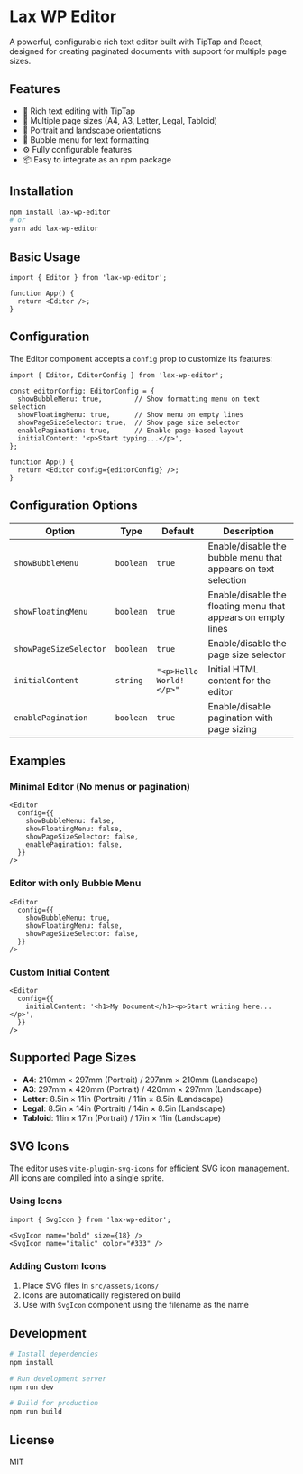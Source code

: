 # Lax WP Editor

A powerful, configurable rich text editor built with TipTap and React, designed for creating paginated documents with support for multiple page sizes.

## Features

- 📝 Rich text editing with TipTap
- 📄 Multiple page sizes (A4, A3, Letter, Legal, Tabloid)
- 🔄 Portrait and landscape orientations
- 🎨 Bubble menu for text formatting
- ⚙️ Fully configurable features
- 📦 Easy to integrate as an npm package

## Installation

```bash
npm install lax-wp-editor
# or
yarn add lax-wp-editor
```

## Basic Usage

```tsx
import { Editor } from 'lax-wp-editor';

function App() {
  return <Editor />;
}
```

## Configuration

The Editor component accepts a `config` prop to customize its features:

```tsx
import { Editor, EditorConfig } from 'lax-wp-editor';

const editorConfig: EditorConfig = {
  showBubbleMenu: true,        // Show formatting menu on text selection
  showFloatingMenu: true,      // Show menu on empty lines
  showPageSizeSelector: true,  // Show page size selector
  enablePagination: true,      // Enable page-based layout
  initialContent: '<p>Start typing...</p>',
};

function App() {
  return <Editor config={editorConfig} />;
}
```

## Configuration Options

| Option | Type | Default | Description |
|--------|------|---------|-------------|
| `showBubbleMenu` | `boolean` | `true` | Enable/disable the bubble menu that appears on text selection |
| `showFloatingMenu` | `boolean` | `true` | Enable/disable the floating menu that appears on empty lines |
| `showPageSizeSelector` | `boolean` | `true` | Enable/disable the page size selector |
| `initialContent` | `string` | `"<p>Hello World!</p>"` | Initial HTML content for the editor |
| `enablePagination` | `boolean` | `true` | Enable/disable pagination with page sizing |

## Examples

### Minimal Editor (No menus or pagination)

```tsx
<Editor 
  config={{
    showBubbleMenu: false,
    showFloatingMenu: false,
    showPageSizeSelector: false,
    enablePagination: false,
  }}
/>
```

### Editor with only Bubble Menu

```tsx
<Editor 
  config={{
    showBubbleMenu: true,
    showFloatingMenu: false,
    showPageSizeSelector: false,
  }}
/>
```

### Custom Initial Content

```tsx
<Editor 
  config={{
    initialContent: '<h1>My Document</h1><p>Start writing here...</p>',
  }}
/>
```

## Supported Page Sizes

- **A4**: 210mm × 297mm (Portrait) / 297mm × 210mm (Landscape)
- **A3**: 297mm × 420mm (Portrait) / 420mm × 297mm (Landscape)
- **Letter**: 8.5in × 11in (Portrait) / 11in × 8.5in (Landscape)
- **Legal**: 8.5in × 14in (Portrait) / 14in × 8.5in (Landscape)
- **Tabloid**: 11in × 17in (Portrait) / 17in × 11in (Landscape)

## SVG Icons

The editor uses `vite-plugin-svg-icons` for efficient SVG icon management. All icons are compiled into a single sprite.

### Using Icons

```tsx
import { SvgIcon } from 'lax-wp-editor';

<SvgIcon name="bold" size={18} />
<SvgIcon name="italic" color="#333" />
```

### Adding Custom Icons

1. Place SVG files in `src/assets/icons/`
2. Icons are automatically registered on build
3. Use with `SvgIcon` component using the filename as the name

## Development

```bash
# Install dependencies
npm install

# Run development server
npm run dev

# Build for production
npm run build
```

## License

MIT
